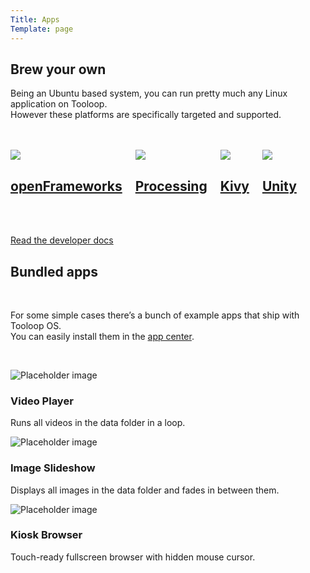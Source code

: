 ```yaml
---
Title: Apps
Template: page
---
```


<section class="section hero">
    <div class="hero-body">
        <div class="container has-text-centered">
            <h1 class="title">Brew your own</h1>
            <div class="container content">
                <p>Being an Ubuntu based system, you can run pretty much any Linux application on Tooloop.<br>
                However these platforms are specifically targeted and supported.</p>
                <div class="columns is-centered" style="margin: 3rem 0;">
                    <a class="column" href="http://openframeworks.cc/">
                        <figure class="image is-64x64" style="margin: auto;">
                            <img src="%base_url%/assets/logo-openframeworks.svg">
                        </figure>
                        <h2 class="title is-size-5 is-marginless">openFrameworks</h2>
                    </a>
                    <a class="column" href="https://processing.org/">
                        <figure class="image is-64x64" style="margin: auto;">
                            <img src="%base_url%/assets/logo-processing.png">
                        </figure>
                        <h2 class="title is-size-5 is-marginless">Processing</h2>
                    </a>
                    <a class="column" href="https://kivy.org/">
                        <figure class="image is-64x64" style="margin: auto;">
                            <img src="%base_url%/assets/logo-kivy.png">
                        </figure>
                        <h2 class="title is-size-5 is-marginless">Kivy</h2>
                    </a>
                    <a class="column" href="https://unity.com/">
                        <figure class="image is-64x64" style="margin: auto;">
                            <img src="%base_url%/assets/logo-unity.svg">
                        </figure>
                        <h2 class="title is-size-5 is-marginless">Unity</h2>
                    </a>
                </div>
                <p><a href="Documentation/App%20Development/General" class="button is-primary"><span class="icon"><i class="fa fa-book"></i></span><span>Read the developer docs</span></a></p>
            </div>
        </div>
    </div>
</section>

<section class="section hero is-light is-bold">
    <div class="hero-body">
        <div class="container">
            <h1 class="title">Bundled apps</h1>
        </div>
        <div class="container content">
            <p>&nbsp;</p>
            <p>For some simple cases there’s a bunch of example apps that ship with Tooloop OS.<br>You can easily install them in the <a href="Manual/Management/App Center" class="has-text-link">app center</a>.</p>
            <p>&nbsp;</p>
        </div>
        <div class="container content">
            <div class="tile is-ancestor">
                <div class="tile is-parent">
                    <div class="tile is-child card">
                        <div class="card-image">
                            <img src="%base_url%/assets/app-simple-video-player.jpg" alt="Placeholder image">
                        </div>
                        <div class="card-content content">
                            <h3>Video Player</h3>
                            <p>Runs all videos in the data folder in a loop.</p>
                        </div>
                    </div>
                </div>
                <div class="tile is-parent">
                    <div class="tile is-child card">
                        <div class="card-image">
                            <img src="%base_url%/assets/app-image-slideshow.jpg" alt="Placeholder image">
                        </div>
                        <div class="card-content content">
                            <h3>Image Slideshow</h3>
                            <p>Displays all images in the data folder and fades in between them.</p>
                        </div>
                    </div>
                </div>
                <div class="tile is-parent">
                    <div class="tile is-child card">
                        <div class="card-image">
                            <img src="%base_url%/assets/app-simple-kiosk-browser.jpg" alt="Placeholder image">
                        </div>
                        <div class="card-content content">
                            <h3>Kiosk Browser</h3>
                            <p>Touch-ready fullscreen browser with hidden mouse cursor.</p>
                        </div>
                    </div>
                </div>
            </div>
        </div>
    </section>